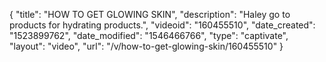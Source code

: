 {
    "title": "HOW TO GET GLOWING SKIN",
    "description": "Haley go to products for hydrating products.",
    "videoid": "160455510",
    "date_created": "1523899762",
    "date_modified": "1546466766",
    "type": "captivate",
    "layout": "video",
    "url": "\/v\/how-to-get-glowing-skin\/160455510"
}